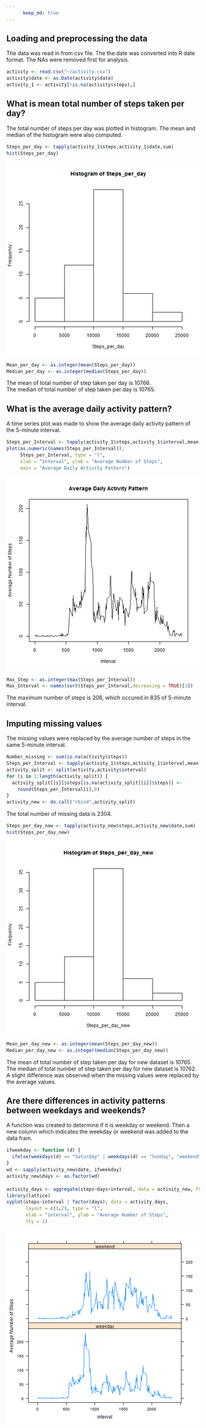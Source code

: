 ```yaml
---
      keep_md: true
---
```




## Loading and preprocessing the data
The data was read in from csv file. The the date was converted into R date format.
The NAs were removed first for analysis.

```r
activity <- read.csv("~/activity.csv")
activity$date <- as.Date(activity$date)
activity_1 <- activity[!is.na(activity$steps),]
```


## What is mean total number of steps taken per day?
The total number of steps per day was plotted in histogram. The mean and median of the histogram were also computed.

```r
Steps_per_day <- tapply(activity_1$steps,activity_1$date,sum)
hist(Steps_per_day)
```

![plot of chunk daily](figure/daily-1.png)

```r
Mean_per_day <- as.integer(mean(Steps_per_day))
Median_per_day <- as.integer(median(Steps_per_day))
```
The mean of total number of step taken per day is 10766.   
The median of total number of step taken per day is 10765.


## What is the average daily activity pattern?
A time series plot was made to show the average daily activity pattern of the 5-minute interval.

```r
Steps_per_Interval <- tapply(activity_1$steps,activity_1$interval,mean)
plot(as.numeric(names(Steps_per_Interval)), 
     Steps_per_Interval, type = "l", 
     xlab = "Interval", ylab = "Average Number of Steps", 
     main = "Average Daily Activity Pattern")
```

![plot of chunk pattern](figure/pattern-1.png)

```r
Max_Step <- as.integer(max(Steps_per_Interval))
Max_Interval <- names(sort(Steps_per_Interval,decreasing = TRUE)[1])
```
The maximum number of steps is 206, which occured in 835 of 5-minute interval.


## Imputing missing values
The missing values were replaced by the average number of steps in the same 5-minute interval.

```r
Number_missing <- sum(is.na(activity$steps))
Steps_per_Interval <- tapply(activity_1$steps,activity_1$interval,mean)
activity_split <- split(activity,activity$interval)
for (i in 1:length(activity_split)) {
  activity_split[[i]]$steps[is.na(activity_split[[i]]$steps)] <- 
    round(Steps_per_Interval[i],0)
}
activity_new <- do.call("rbind",activity_split)
```
The total number of missing data is 2304.


```r
Steps_per_day_new <- tapply(activity_new$steps,activity_new$date,sum)
hist(Steps_per_day_new)
```

![plot of chunk newhist](figure/newhist-1.png)

```r
Mean_per_day_new <- as.integer(mean(Steps_per_day_new))
Median_per_day_new <- as.integer(median(Steps_per_day_new))
```
The mean of total number of step taken per day for new dataset is 10765.   
The median of total number of step taken per day for new dataset is 10762.  
A slight difference was observed when the missing values were replaced by the average values.

## Are there differences in activity patterns between weekdays and weekends?
A function was created to determine if it is weekday or weekend. Then a new column which indicates the weekday or weekend was added to the data fram.

```r
ifweekday <- function (d) {
  ifelse(weekdays(d) == "Saturday" | weekdays(d) == "Sunday", "weekend", "weekday")
}
wd <- sapply(activity_new$date, ifweekday)
activity_new$days <- as.factor(wd)

activity_days <- aggregate(steps~days+interval, data = activity_new, FUN = mean)
library(lattice)
xyplot(steps~interval | factor(days), data = activity_days,
       layout = c(1,2), type = "l",
       xlab = "interval", ylab = "Average Number of Steps",
       lty = 1)
```

![plot of chunk weekday](figure/weekday-1.png)
